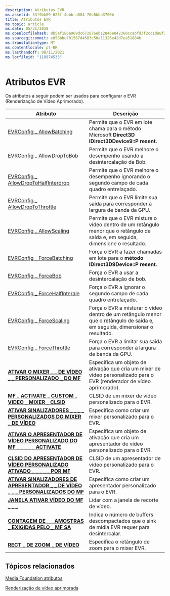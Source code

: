 ```yaml
---
description: Atributos EVR
ms.assetid: 33f9bb09-625f-4bbb-a884-70c6bba3700b
title: Atributos EVR
ms.topic: article
ms.date: 05/31/2018
ms.openlocfilehash: 8b5af186a909dc672876eb12846e842360ccabfd3f2cc1de8f203d3e40d94ce7
ms.sourcegitcommit: e858bbe701567d4583c50a11326e42d7ea51804b
ms.translationtype: MT
ms.contentlocale: pt-BR
ms.lasthandoff: 08/11/2021
ms.locfileid: "118974535"
---
```

# <a name="evr-attributes"></a>Atributos EVR

Os atributos a seguir podem ser usados para configurar o EVR (Renderização de Vídeo Aprimorado).



| Atributo                                                                                                         | Descrição                                                                                                              |
|-------------------------------------------------------------------------------------------------------------------|--------------------------------------------------------------------------------------------------------------------------|
| [EVRConfig \_ AllowBatching](evrconfig-allowbatching.md)                                                           | Permite que o EVR em lote chama para o método Microsoft **Direct3D IDirect3DDevice9::P resent.**                            |
| [EVRConfig \_ AllowDropToBob](evrconfig-allowdroptobob.md)                                                         | Permite que o EVR melhore o desempenho usando a desintercalação de Bob.                                                        |
| [EVRConfig \_ AllowDropToHalfInterdrop](evrconfig-allowdroptohalfinterlace.md)                                     | Permite que o EVR melhore o desempenho ignorando o segundo campo de cada quadro entrelaçado.                            |
| [EVRConfig \_ AllowDropToThrottle](evrconfig-allowdroptothrottle.md)                                               | Permite que o EVR limite sua saída para corresponder à largura de banda da GPU.                                                               |
| [EVRConfig \_ AllowScaling](evrconfig-allowscaling.md)                                                             | Permite que o EVR misture o vídeo dentro de um retângulo menor que o retângulo de saída e, em seguida, dimensione o resultado. |
| [EVRConfig \_ ForceBatching](evrconfig-forcebatching.md)                                                           | Força o EVR a fazer chamadas em lote para o **método IDirect3D9Device::P resent.**                                               |
| [EVRConfig \_ ForceBob](evrconfig-forcebob.md)                                                                     | Força o EVR a usar a desintercalação de bob.                                                                                 |
| [EVRConfig \_ ForceHalfInterale](evrconfig-forcehalfinterlace.md)                                                 | Força o EVR a ignorar o segundo campo de cada quadro entrelaçado.                                                       |
| [EVRConfig \_ ForceScaling](evrconfig-forcescaling.md)                                                             | Força o EVR a misturar o vídeo dentro de um retângulo menor que o retângulo de saída e, em seguida, dimensionar o resultado. |
| [EVRConfig \_ ForceThrottle](evrconfig-forcethrottle.md)                                                           | Força o EVR a limitar sua saída para corresponder à largura de banda da GPU.                                                               |
| [**ATIVAR O MIXER \_ \_ DE VÍDEO \_ \_ PERSONALIZADO \_ DO MF**](mf-activate-custom-video-mixer-activate-attribute.md)         | Especifica um objeto de ativação que cria um mixer de vídeo personalizado para o EVR (renderador de vídeo aprimorado).                  |
| [**MF \_ ACTIVATE \_ CUSTOM \_ VIDEO \_ MIXER \_ CLSID**](mf-activate-custom-video-mixer-clsid-attribute.md)               | CLSID de um mixer de vídeo personalizado para o EVR.                                                                               |
| [**ATIVAR SINALIZADORES \_ \_ \_ \_ PERSONALIZADOS DO MIXER \_ DE VÍDEO**](mf-activate-custom-video-mixer-flags-attribute.md)               | Especifica como criar um mixer personalizado para o EVR.                                                                      |
| [**ATIVAR O APRESENTADOR DE VÍDEO PERSONALIZADO DO MF \_ \_ \_ \_ \_ ACTIVATE**](mf-activate-custom-video-presenter-activate-attribute.md) | Especifica um objeto de ativação que cria um apresentador de vídeo personalizado para o EVR.                                        |
| [**CLSID DO APRESENTADOR DE VÍDEO PERSONALIZADO ATIVADO \_ \_ \_ \_ \_ POR MF**](mf-activate-custom-video-presenter-clsid-attribute.md)       | CLSID de um apresentador de vídeo personalizado para o EVR.                                                                           |
| [**ATIVAR SINALIZADORES DE APRESENTADOR \_ \_ DE VÍDEO \_ \_ \_ PERSONALIZADOS DO MF**](mf-activate-custom-video-presenter-flags-attribute.md)       | Especifica como criar um apresentador personalizado para o EVR.                                                                  |
| [**JANELA ATIVAR VÍDEO DO MF \_ \_ \_**](mf-activate-video-window-attribute.md)                                         | Lidar com a janela de recorte de vídeo.                                                                                     |
| [**CONTAGEM DE \_ \_ AMOSTRAS \_ EXIGIDAS PELO \_ MF SA**](mf-sa-required-sample-count-attribute.md)                                  | Indica o número de buffers descompactados que o sink de mídia EVR requer para desintercalar.                         |
| [**RECT \_ DE ZOOM \_ DE VÍDEO**](video-zoom-rect-attribute.md)                                                            | Especifica o retângulo de zoom para o mixer EVR.                                                                          |



 

## <a name="related-topics"></a>Tópicos relacionados

<dl> <dt>

[Media Foundation atributos](media-foundation-attributes.md)
</dt> <dt>

[Renderização de vídeo aprimorada](enhanced-video-renderer.md)
</dt> </dl>

 

 



